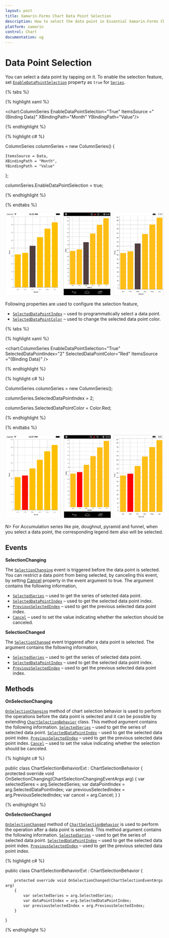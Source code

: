 ```yaml
---
layout: post
title: Xamarin.Forms Chart Data Point Selection
description: How to select the data point in Essential Xamarin.Forms Chart
platform: xamarin
control: Chart
documentation: ug
---
```


# Data Point Selection

You can select a data point by tapping on it. To enable the selection feature, set [`EnableDataPointSelection`](http://help.syncfusion.com/cr/cref_files/xamarin/sfchart/Syncfusion.SfChart.XForms~Syncfusion.SfChart.XForms.ChartSeries~EnableDataPointSelection.html#) property as `true` for [`Series`](http://help.syncfusion.com/cr/cref_files/xamarin/sfchart/Syncfusion.SfChart.XForms~Syncfusion.SfChart.XForms.ChartSeries.html). 

{% tabs %} 

{% highlight xaml %}

<chart:ColumnSeries EnableDataPointSelection="True" ItemsSource ="{Binding Data}" XBindingPath="Month" YBindingPath="Value"/>

{% endhighlight %}

{% highlight c# %}

ColumnSeries columnSeries = new ColumnSeries() 
{ 
	
	ItemsSource = Data, 
	XBindingPath = "Month", 
	YBindingPath = "Value" 

};

columnSeries.EnableDataPointSelection = true;

{% endhighlight %}

{% endtabs %}

![](selection_images/selection_img1.png)

Following properties are used to configure the selection feature,

* [`SelectedDataPointIndex`](http://help.syncfusion.com/cr/cref_files/xamarin/sfchart/Syncfusion.SfChart.XForms~Syncfusion.SfChart.XForms.ChartSeries~SelectedDataPointIndex.html#) – used to programmatically select a data point.
* [`SelectedDataPointColor`](http://help.syncfusion.com/cr/cref_files/xamarin/sfchart/Syncfusion.SfChart.XForms~Syncfusion.SfChart.XForms.ChartSeries~SelectedDataPointColor.html#) – used to change the selected data point color.

{% tabs %} 

{% highlight xaml %}

<chart:ColumnSeries EnableDataPointSelection="True" SelectedDataPointIndex="2" SelectedDataPointColor="Red" ItemsSource ="{Binding Data}" />

{% endhighlight %}

{% highlight c# %}

ColumnSeries columnSeries = new ColumnSeries();

columnSeries.SelectedDataPointIndex = 2;

columnSeries.SelectedDataPointColor = Color.Red;

{% endhighlight %}

{% endtabs %}

![](selection_images/selection_img2.png)

N> For Accumulation series like pie, doughnut, pyramid and funnel, when you select a data point, the corresponding legend item also will be selected.

## Events

**SelectionChanging**

The [`SelectionChanging`](https://help.syncfusion.com/cr/cref_files/xamarin/sfchart/Syncfusion.SfChart.XForms~Syncfusion.SfChart.XForms.SfChart~SelectionChanging_EV.html) event is triggered before the data point is selected. You can restrict a data point from being selected, by canceling this event, by setting [Cancel](http://help.syncfusion.com/cr/cref_files/xamarin/sfchart/Syncfusion.SfChart.XForms~Syncfusion.SfChart.XForms.ChartSelectionChangingEventArgs~Cancel.html#) property in the event argument to true. The argument contains the following information,

* [`SelectedSeries`](http://help.syncfusion.com/cr/cref_files/xamarin/sfchart/Syncfusion.SfChart.XForms~Syncfusion.SfChart.XForms.ChartSelectionEventArgs~SelectedSeries.html#) – used to get the series of selected data point.
* [`SelectedDataPointIndex`](http://help.syncfusion.com/cr/cref_files/xamarin/sfchart/Syncfusion.SfChart.XForms~Syncfusion.SfChart.XForms.ChartSelectionEventArgs~SelectedDataPointIndex.html#) – used to get the selected data point index.
* [`PreviousSelectedIndex`](http://help.syncfusion.com/cr/cref_files/xamarin/sfchart/Syncfusion.SfChart.XForms~Syncfusion.SfChart.XForms.ChartSelectionEventArgs~PreviousSelectedIndex.html#) – used to get the previous selected data point index.
* [`Cancel`](http://help.syncfusion.com/cr/cref_files/xamarin/sfchart/Syncfusion.SfChart.XForms~Syncfusion.SfChart.XForms.ChartSelectionChangingEventArgs~Cancel.html#) – used to set the value indicating whether the selection should be canceled.

**SelectionChanged**

The [`SelectionChanged`](https://help.syncfusion.com/cr/cref_files/xamarin/sfchart/Syncfusion.SfChart.XForms~Syncfusion.SfChart.XForms.SfChart~SelectionChanged_EV.html) event triggered after a data point is selected. The argument contains the following information,

* [`SelectedSeries`](http://help.syncfusion.com/cr/cref_files/xamarin/sfchart/Syncfusion.SfChart.XForms~Syncfusion.SfChart.XForms.ChartSelectionEventArgs~SelectedSeries.html#) – used to get the series of selected data point.
* [`SelectedDataPointIndex`](http://help.syncfusion.com/cr/cref_files/xamarin/sfchart/Syncfusion.SfChart.XForms~Syncfusion.SfChart.XForms.ChartSelectionEventArgs~SelectedDataPointIndex.html#) – used to get the selected data point index.
* [`PreviousSelectedIndex`](http://help.syncfusion.com/cr/cref_files/xamarin/sfchart/Syncfusion.SfChart.XForms~Syncfusion.SfChart.XForms.ChartSelectionEventArgs~PreviousSelectedIndex.html#) – used to get the previous selected data point index.

## Methods

**OnSelectionChanging**

[`OnSelectionChanging`](https://help.syncfusion.com/cr/cref_files/xamarin/sfchart/Syncfusion.SfChart.XForms~Syncfusion.SfChart.XForms.ChartSelectionBehavior~OnSelectionChanging.html) method of chart selection behavior is used to perform the operations before the data point is selected and it can be possible by extending [`ChartSelectionBehavior`](https://help.syncfusion.com/cr/cref_files/xamarin/sfchart/Syncfusion.SfChart.XForms~Syncfusion.SfChart.XForms.ChartSelectionBehavior.html) class. This method argument contains the following information.
[`SelectedSeries`](http://help.syncfusion.com/cr/cref_files/xamarin/sfchart/Syncfusion.SfChart.XForms~Syncfusion.SfChart.XForms.ChartSelectionEventArgs~SelectedSeries.html#) – used to get the series of selected data point.
[`SelectedDataPointIndex`](http://help.syncfusion.com/cr/cref_files/xamarin/sfchart/Syncfusion.SfChart.XForms~Syncfusion.SfChart.XForms.ChartSelectionEventArgs~SelectedDataPointIndex.html#)  - used to get the selected data point index.
[`PreviousSelectedIndex`](http://help.syncfusion.com/cr/cref_files/xamarin/sfchart/Syncfusion.SfChart.XForms~Syncfusion.SfChart.XForms.ChartSelectionEventArgs~PreviousSelectedIndex.html#) – used to get the previous selected data point index.
[`Cancel`](http://help.syncfusion.com/cr/cref_files/xamarin/sfchart/Syncfusion.SfChart.XForms~Syncfusion.SfChart.XForms.ChartSelectionChangingEventArgs~Cancel.html#) – used  to set the value indicating whether the selection should be canceled.

{% highlight c# %}

public class ChartSelectionBehaviorExt : ChartSelectionBehavior
{
   protected override void OnSelectionChanging(ChartSelectionChangingEventArgs arg)
   {
            var selectedSeres = arg.SelectedSeries;
            var dataPointIndex = arg.SelectedDataPointIndex;
            var previousSelectedIndex = arg.PreviousSelectedIndex;
            var cancel = arg.Cancel;
   }
}

{% endhighlight %}

**OnSelectionChanged**

[`OnSelectionChanged`](https://help.syncfusion.com/cr/cref_files/xamarin/sfchart/Syncfusion.SfChart.XForms~Syncfusion.SfChart.XForms.ChartSelectionBehavior~OnSelectionChanged.html) method of [`ChartSelectionBehavior`](https://help.syncfusion.com/cr/cref_files/xamarin/sfchart/Syncfusion.SfChart.XForms~Syncfusion.SfChart.XForms.ChartSelectionBehavior.html) is used to perform the operation after a data point is selected. This method argument contains the following information.
[`SelectedSeries`](http://help.syncfusion.com/cr/cref_files/xamarin/sfchart/Syncfusion.SfChart.XForms~Syncfusion.SfChart.XForms.ChartSelectionEventArgs~SelectedSeries.html#) – used to get the series of selected data point.
[`SelectedDataPointIndex`](http://help.syncfusion.com/cr/cref_files/xamarin/sfchart/Syncfusion.SfChart.XForms~Syncfusion.SfChart.XForms.ChartSelectionEventArgs~SelectedDataPointIndex.html#) – used to get the selected data point index.
[`PreviousSelectedIndex`](http://help.syncfusion.com/cr/cref_files/xamarin/sfchart/Syncfusion.SfChart.XForms~Syncfusion.SfChart.XForms.ChartSelectionEventArgs~PreviousSelectedIndex.html#) – used to get the previous selected data point index.

{% highlight c# %}

public class ChartSelectionBehaviorExt : ChartSelectionBehavior
{
        
        protected override void OnSelectionChanged(ChartSelectionEventArgs arg)
        {
            var selectedSeries = arg.SelectedSeries;
            var dataPointIndex = arg.SelectedDataPointIndex;
            var previousSelectedIndex = arg.PreviousSelectedIndex;
        }
}

{% endhighlight %}
